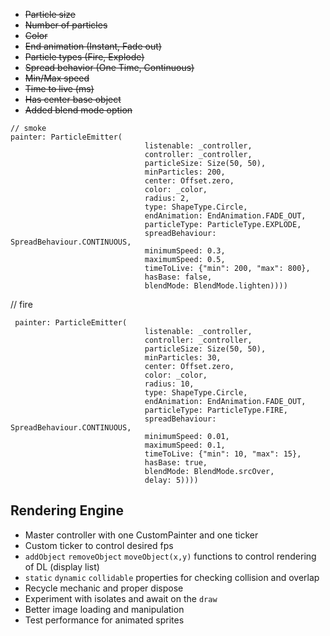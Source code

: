 - ~~Particle size~~
- ~~Number of particles~~
- ~~Color~~
- ~~End animation (Instant, Fade out)~~
- ~~Particle types (Fire, Explode)~~
- ~~Spread behavior (One Time, Continuous)~~
- ~~Min/Max speed~~
- ~~Time to live (ms)~~
- ~~Has center base object~~
- ~~Added blend mode option~~



```
// smoke
painter: ParticleEmitter(
                              listenable: _controller,
                              controller: _controller,
                              particleSize: Size(50, 50),
                              minParticles: 200,
                              center: Offset.zero,
                              color: _color,
                              radius: 2,
                              type: ShapeType.Circle,
                              endAnimation: EndAnimation.FADE_OUT,
                              particleType: ParticleType.EXPLODE,
                              spreadBehaviour: SpreadBehaviour.CONTINUOUS,
                              minimumSpeed: 0.3,
                              maximumSpeed: 0.5,
                              timeToLive: {"min": 200, "max": 800},
                              hasBase: false,
                              blendMode: BlendMode.lighten))))
```

// fire
```
 painter: ParticleEmitter(
                              listenable: _controller,
                              controller: _controller,
                              particleSize: Size(50, 50),
                              minParticles: 30,
                              center: Offset.zero,
                              color: _color,
                              radius: 10,
                              type: ShapeType.Circle,
                              endAnimation: EndAnimation.FADE_OUT,
                              particleType: ParticleType.FIRE,
                              spreadBehaviour: SpreadBehaviour.CONTINUOUS,
                              minimumSpeed: 0.01,
                              maximumSpeed: 0.1,
                              timeToLive: {"min": 10, "max": 15},
                              hasBase: true,
                              blendMode: BlendMode.srcOver,
                              delay: 5))))
```

## Rendering Engine

- Master controller with one CustomPainter and one ticker
- Custom ticker to control desired fps
- `addObject` `removeObject` `moveObject(x,y)` functions to control rendering of DL (display list)
- `static` `dynamic` `collidable` properties for checking collision and overlap
- Recycle mechanic and proper dispose
- Experiment with isolates and await on the `draw`
- Better image loading and manipulation
- Test performance for animated sprites